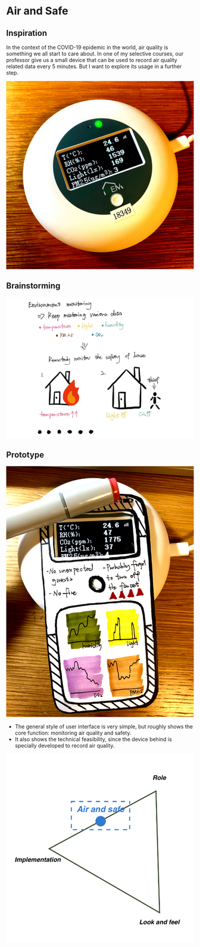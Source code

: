 # Air and Safe

## Inspiration

In the context of the COVID-19 epidemic in the world, air quality is something we all start to care about. In one of my selective courses, our professor give us a small device that can be used to record air quality related data every 5 minutes. But I want to explore its usage in a further step.

![device](device.jpg)

## Brainstorming

![brainstorming](air_and_safe_sketch.jpg)

## Prototype

![air and safe prototype](air_and_safe_prototype.jpg)

- The general style of user interface is very simple, but roughly shows the core function: monitoring air quality and safety.
- It also shows the technical feasibility, since the device behind is specially developed to record air quality.

![prototype4](prototype4.jpg)
